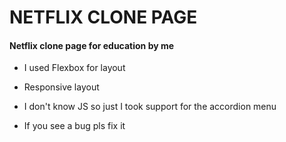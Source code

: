 # NETFLIX CLONE PAGE
#### Netflix clone page for education by me

- I used Flexbox for layout

- Responsive layout

- I don't know JS so just I took support for the accordion menu


- If you see a bug pls fix it
